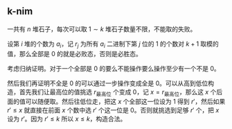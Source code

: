 ## k-nim

一共有 $n$ 堆石子，每次可以取 $1\sim k$ 堆石子数量不限，不能取的失败。

设第 $i$ 堆的个数为 $a_i$，记 $r_j$ 为所有 $a_i$ 二进制下第 $j$ 位的 $1$ 的个数对 $k+1$ 取模的值，那么全部是 $0$ 的就是必败态，否则是必胜态。

考虑归纳证明。对于一个全部是 $0$ 的要么不能操作要么操作至少有一个不是 $0$。

然后我们再证明不全是 $0$ 的可以通过一步操作变成全是 $0$。可以从高到低位构造，首先我们让最高位的值挑选 $r_{\text{最高位}}$ 个变成 $0$，记 $x=r_{\text{最高位}}$，那么这 $x$ 个后面的值可以随便取。然后往低位走，把这 $x$ 个全部这一位设为 $1$ 得到 $r'$，然后如果 $r'\le x$ 就直接在前面 $x$ 个数中选 $r'$ 个这一位是 $0$。否则就挑选到足够 $r'$ 个，把 $x$ 设为 $r'$。因为 $r'\le k$ 所以 $x\le k$，构造合法。

